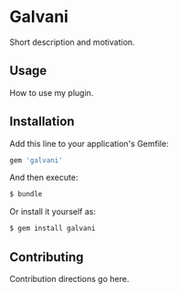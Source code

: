 # Galvani

Short description and motivation.

## Usage

How to use my plugin.

## Installation

Add this line to your application's Gemfile:

```ruby
gem 'galvani'
```

And then execute:

```bash
$ bundle
```

Or install it yourself as:

```bash
$ gem install galvani
```

## Contributing

Contribution directions go here.

